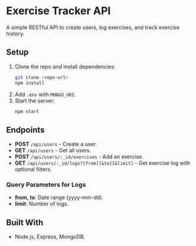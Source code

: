 # Exercise Tracker API

A simple RESTful API to create users, log exercises, and track exercise history.

## Setup
1. Clone the repo and install dependencies:
   ```bash
   git clone <repo-url>
   npm install
   ```
2. Add `.env` with `MONGO_URI`.
3. Start the server:
   ```bash
   npm start
   ```

## Endpoints
- **POST** `/api/users` - Create a user.
- **GET** `/api/users` - Get all users.
- **POST** `/api/users/:_id/exercises` - Add an exercise.
- **GET** `/api/users/:_id/logs?[from][&to][&limit]` - Get exercise log with optional filters.

### Query Parameters for Logs
- **from, to**: Date range (yyyy-mm-dd).
- **limit**: Number of logs.

## Built With
- Node.js, Express, MongoDB.